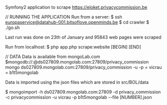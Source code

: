 Symfony2 application to scrape https://eloket.privacycommission.be

// RUNNING THE APPLICATION
Run from a server:
$ ssh europaservice@datahub-001.bitsoflove.openminds.be
$ cd crawler
$ ./go.sh

Last run was done on 23th of January and 95843 web pages were scraped

Run from localhost:
$ php app.php scrape:website [BEGIN] [END]

// DATA
Data is available from mongoLab.com
$mongodb://<dbuser>:<dbpassword>@ds027809.mongolab.com:27809/privacy_commission
mongo ds027809.mongolab.com:27809/privacy_commission -u <dbuser> -p <dbpassword>
<dbuser> = vicrau
<dbpassword> = b1t5mongolab

Data is imported using the json files which are stored in src/BOL/data

$ mongoimport -h ds027809.mongolab.com:27809 -d privacy_commission -c privacycommission -u vicrau -p b1t5mongolab --file [NUMBER].json


